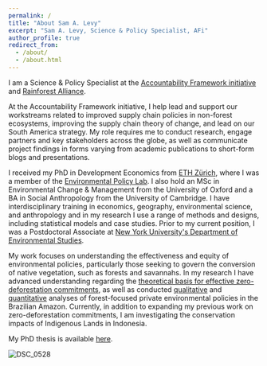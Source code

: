 ```yaml
---
permalink: /
title: "About Sam A. Levy"
excerpt: "Sam A. Levy, Science & Policy Specialist, AFi"
author_profile: true
redirect_from: 
  - /about/
  - /about.html
---
```

I am a Science & Policy Specialist at the [Accountability Framework initiative](https://accountability-framework.org/) and [Rainforest Alliance](https://www.rainforest-alliance.org/). 

At the Accountability Framework initiative, I help lead and support our workstreams related to improved supply chain policies in non-forest ecosystems, improving the supply chain theory of change, and lead on our South America strategy. My role requires me to conduct research, engage partners and key stakeholders across the globe, as well as communicate project findings in forms varying from academic publications to short-form blogs and presentations.  

I received my PhD in Development Economics from [ETH Zürich](https://ethz.ch/en.html), where I was a member of the [Environmental Policy Lab](https://epl.ethz.ch/). I also hold an MSc in Environmental Change & Management from the University of Oxford and a BA in Social Anthropology from the University of Cambridge. I have interdisciplinary training in economics, geography, environmental science, and anthropology and in my research I use a range of methods and designs, including statistical models and case studies. Prior to my current position, I was a Postdoctoral Associate at [New York University's Department of Environmental Studies](https://as.nyu.edu/departments/environment.html).

My work focuses on understanding the effectiveness and equity of environmental policies, particularly those seeking to govern the conversion of native vegetation, such as forests and savannahs. In my research I have advanced understanding regarding the [theoretical basis for effective zero-deforestation commitments](https://sam-a-levy.github.io/publication/2019-CriteriaZDC), as well as conducted [qualitative](https://sam-a-levy.github.io/publication/2022-CattleZDC) and [quantitative](https://sam-a-levy.github.io/publication/2023-MarketShare) analyses of forest-focused private environmental policies in the Brazilian Amazon. Currently, in addition to expanding my previous work on zero-deforestation commitments, I am investigating the conservation impacts of Indigenous Lands in Indonesia.

My PhD thesis is available [here](https://doi.org/10.3929/ethz-b-000539299).

![DSC_0528](https://sam-a-levy.github.io/images/DSC_0545.jpeg)
